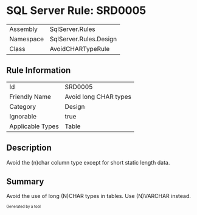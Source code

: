 ﻿# SQL Server Rule: SRD0005
  
|    |    |
|----|----|
| Assembly | SqlServer.Rules |
| Namespace | SqlServer.Rules.Design |
| Class | AvoidCHARTypeRule |
  
## Rule Information
  
|    |    |
|----|----|
| Id | SRD0005 |
| Friendly Name | Avoid long CHAR types |
| Category | Design |
| Ignorable | true |
| Applicable Types | Table  |
  
## Description
  
Avoid the (n)char column type except for short static length data.
  
## Summary
  
Avoid the use of long (N)CHAR types in tables. Use (N)VARCHAR instead.
  
<sub><sup>Generated by a tool</sup></sub>
